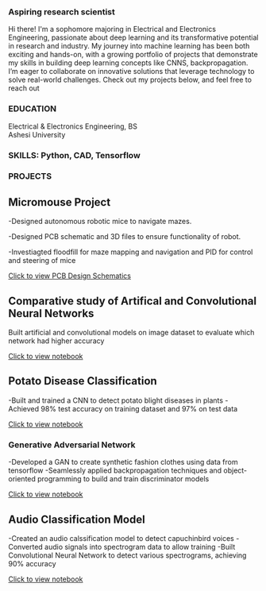 ### Aspiring research scientist
Hi there! I'm a sophomore majoring in Electrical and Electronics Engineering, passionate about deep learning and its transformative potential in research and industry. My journey into machine learning has been both exciting and hands-on, with a growing portfolio of projects that demonstrate my skills in building deep learning concepts like CNNS, backpropagation.   
I’m eager to collaborate on innovative solutions that leverage technology to solve real-world challenges. Check out my projects below, and feel free to reach out

### EDUCATION
Electrical & Electronics Engineering, BS    
Ashesi University 

 ### SKILLS: Python, CAD, Tensorflow 

### PROJECTS
## Micromouse Project  
-Designed autonomous robotic mice to navigate mazes. 

-Designed PCB schematic and 3D files to ensure functionality of robot.

-Investiagted floodfill for maze mapping and navigation and PID for control and steering of mice  

[Click to view PCB Design Schematics](https://github.com/Baah134/Micromouse-Project)

## Comparative study of Artifical and Convolutional Neural Networks
Built artificial and convolutional models on image dataset to evaluate which network had higher accuracy

[Click to view notebook](https://github.com/Baah134/Baah134/tree/main/Comparative%20Analysis%20of%20CNN%20and%20ANN)


## Potato Disease Classification
-Built and trained a CNN to detect potato blight diseases in plants
-Achieved 98% test accuracy on training dataset and 97% on test data

[Click to view notebook](https://github.com/Baah134/Baah134/tree/main/Potato%20Disease%20Classification)

### Generative Adversarial Network
-Developed a GAN to create synthetic fashion clothes using data from tensorflow
-Seamlessly applied backpropagation techniques and object-oriented programming to build and train discriminator models

[Click to view notebook](https://github.com/Baah134/Baah134/tree/main/Generative%20Adversarial%20Network)

## Audio Classification Model
-Created an audio calssification model to detect capuchinbird voices
-Converted audio signals into spectrogram data to allow training
-Built Convolutional Neural Network to detect various spectrograms, achieving 90% accuracy

[Click to view notebook](https://github.com/Baah134/Baah134/tree/main/Audio%20Classification)



